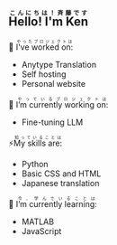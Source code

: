 ## <ruby>Hello! I'm Ken<rp>（</rp><rt>こんにちは！斉藤です</rt><rp>）</rp></ruby>


💬 <ruby>I've worked on:<rp>（</rp><rt>やったプロジェクトは</rt><rp>）</rp></ruby>
- Anytype Translation
- Self hosting
- Personal website


🔭 <ruby>I’m currently working on:<rp>（</rp><rt>やっているプロジェクトは</rt><rp>）</rp></ruby>
- Fine-tuning LLM


⚡<ruby>My skills are:<rp>（</rp><rt>知っていることは</rt><rp>）</rp></ruby>
- Python
- Basic CSS and HTML
- Japanese translation


🌱 <ruby>I’m currently learning:<rp>（</rp><rt>今、学んでいることは</rt><rp>）</rp></ruby>
- MATLAB
- JavaScript

